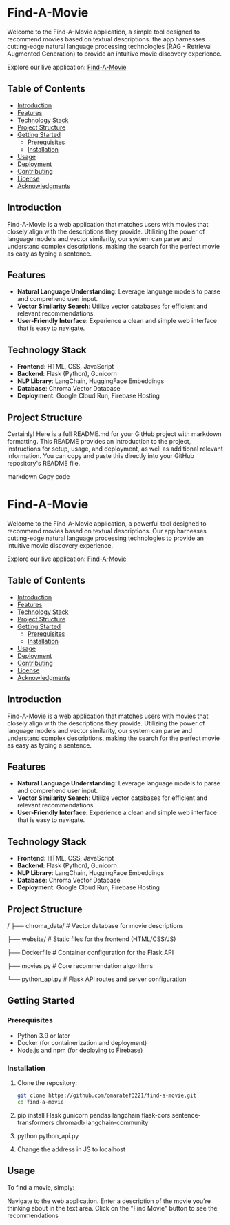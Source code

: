 # Find-A-Movie

Welcome to the Find-A-Movie application, a simple tool designed to recommend movies based on textual descriptions. the app harnesses cutting-edge natural language processing technologies (RAG - Retrieval Augmented Generation) to provide an intuitive movie discovery experience.

Explore our live application: [Find-A-Movie](https://find-a-movie-f506a.web.app/)

## Table of Contents

- [Introduction](#introduction)
- [Features](#features)
- [Technology Stack](#technology-stack)
- [Project Structure](#project-structure)
- [Getting Started](#getting-started)
  - [Prerequisites](#prerequisites)
  - [Installation](#installation)
- [Usage](#usage)
- [Deployment](#deployment)
- [Contributing](#contributing)
- [License](#license)
- [Acknowledgments](#acknowledgments)

## Introduction

Find-A-Movie is a web application that matches users with movies that closely align with the descriptions they provide. Utilizing the power of language models and vector similarity, our system can parse and understand complex descriptions, making the search for the perfect movie as easy as typing a sentence.

## Features

- **Natural Language Understanding**: Leverage language models to parse and comprehend user input.
- **Vector Similarity Search**: Utilize vector databases for efficient and relevant recommendations.
- **User-Friendly Interface**: Experience a clean and simple web interface that is easy to navigate.

## Technology Stack

- **Frontend**: HTML, CSS, JavaScript
- **Backend**: Flask (Python), Gunicorn
- **NLP Library**: LangChain, HuggingFace Embeddings
- **Database**: Chroma Vector Database
- **Deployment**: Google Cloud Run, Firebase Hosting

## Project Structure

Certainly! Here is a full README.md for your GitHub project with markdown formatting. This README provides an introduction to the project, instructions for setup, usage, and deployment, as well as additional relevant information. You can copy and paste this directly into your GitHub repository's README file.

markdown
Copy code
# Find-A-Movie

Welcome to the Find-A-Movie application, a powerful tool designed to recommend movies based on textual descriptions. Our app harnesses cutting-edge natural language processing technologies to provide an intuitive movie discovery experience.

Explore our live application: [Find-A-Movie](https://find-a-movie-f506a.web.app/)

## Table of Contents

- [Introduction](#introduction)
- [Features](#features)
- [Technology Stack](#technology-stack)
- [Project Structure](#project-structure)
- [Getting Started](#getting-started)
  - [Prerequisites](#prerequisites)
  - [Installation](#installation)
- [Usage](#usage)
- [Deployment](#deployment)
- [Contributing](#contributing)
- [License](#license)
- [Acknowledgments](#acknowledgments)

## Introduction

Find-A-Movie is a web application that matches users with movies that closely align with the descriptions they provide. Utilizing the power of language models and vector similarity, our system can parse and understand complex descriptions, making the search for the perfect movie as easy as typing a sentence.

## Features

- **Natural Language Understanding**: Leverage language models to parse and comprehend user input.
- **Vector Similarity Search**: Utilize vector databases for efficient and relevant recommendations.
- **User-Friendly Interface**: Experience a clean and simple web interface that is easy to navigate.

## Technology Stack

- **Frontend**: HTML, CSS, JavaScript
- **Backend**: Flask (Python), Gunicorn
- **NLP Library**: LangChain, HuggingFace Embeddings
- **Database**: Chroma Vector Database
- **Deployment**: Google Cloud Run, Firebase Hosting

## Project Structure

/
├── chroma_data/ # Vector database for movie descriptions

├── website/ # Static files for the frontend (HTML/CSS/JS)

├── Dockerfile # Container configuration for the Flask API

├── movies.py # Core recommendation algorithms

└── python_api.py # Flask API routes and server configuration


## Getting Started

### Prerequisites

- Python 3.9 or later
- Docker (for containerization and deployment)
- Node.js and npm (for deploying to Firebase)

### Installation

1. Clone the repository:
   ```sh
   git clone https://github.com/omaratef3221/find-a-movie.git
   cd find-a-movie

2. pip install Flask gunicorn pandas langchain flask-cors sentence-transformers chromadb langchain-community

3. python python_api.py

4. Change the address in JS to localhost


## Usage

To find a movie, simply:

Navigate to the web application.
Enter a description of the movie you're thinking about in the text area.
Click on the "Find Movie" button to see the recommendations
